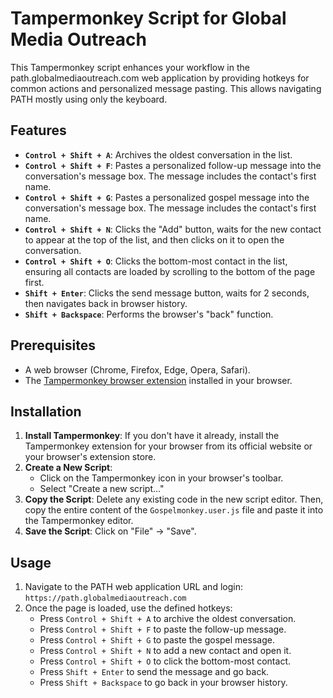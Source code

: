 # Tampermonkey Script for Global Media Outreach

This Tampermonkey script enhances your workflow in the path.globalmediaoutreach.com web application by providing hotkeys for common actions and personalized message pasting.
This allows navigating PATH mostly using only the keyboard.

## Features

*   **`Control + Shift + A`**: Archives the oldest conversation in the list.
*   **`Control + Shift + F`**: Pastes a personalized follow-up message into the conversation's message box. The message includes the contact's first name.
*   **`Control + Shift + G`**: Pastes a personalized gospel message into the conversation's message box. The message includes the contact's first name.
*   **`Control + Shift + N`**: Clicks the "Add" button, waits for the new contact to appear at the top of the list, and then clicks on it to open the conversation.
*   **`Control + Shift + O`**: Clicks the bottom-most contact in the list, ensuring all contacts are loaded by scrolling to the bottom of the page first.
*   **`Shift + Enter`**: Clicks the send message button, waits for 2 seconds, then navigates back in browser history.
*   **`Shift + Backspace`**: Performs the browser's "back" function.

## Prerequisites

*   A web browser (Chrome, Firefox, Edge, Opera, Safari).
*   The [Tampermonkey browser extension](https://www.tampermonkey.net/) installed in your browser.

## Installation

1.  **Install Tampermonkey**: If you don't have it already, install the Tampermonkey extension for your browser from its official website or your browser's extension store.
2.  **Create a New Script**:
    *   Click on the Tampermonkey icon in your browser's toolbar.
    *   Select "Create a new script..."
3.  **Copy the Script**: Delete any existing code in the new script editor. Then, copy the entire content of the `Gospelmonkey.user.js` file and paste it into the Tampermonkey editor.
4.  **Save the Script**: Click on "File" -> "Save".

## Usage

1.  Navigate to the PATH web application URL and login: `https://path.globalmediaoutreach.com`
2.  Once the page is loaded, use the defined hotkeys:
    *   Press `Control + Shift + A` to archive the oldest conversation.
    *   Press `Control + Shift + F` to paste the follow-up message.
    *   Press `Control + Shift + G` to paste the gospel message.
    *   Press `Control + Shift + N` to add a new contact and open it.
    *   Press `Control + Shift + O` to click the bottom-most contact.
    *   Press `Shift + Enter` to send the message and go back.
    *   Press `Shift + Backspace` to go back in your browser history.
